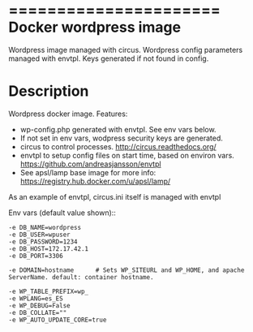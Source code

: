 ======================
Docker wordpress image 
======================

Wordpress image managed with circus. Wordpress config parameters managed with envtpl. 
Keys generated if not found in config.

Description
===========

Wordpress docker image. Features:

* wp-config.php generated with envtpl. See env vars below.
* If not set in env vars, wodpress security keys are generated.
* circus to control processes. http://circus.readthedocs.org/
* envtpl to setup config files on start time, based on environ vars. https://github.com/andreasjansson/envtpl
* See apsl/lamp base image for more info: https://registry.hub.docker.com/u/apsl/lamp/

As an example of envtpl, circus.ini itself is managed with envtpl

Env vars (default value shown)::

    -e DB_NAME=wordpress
    -e DB_USER=wpuser
    -e DB_PASSWORD=1234
    -e DB_HOST=172.17.42.1
    -e DB_PORT=3306

    -e DOMAIN=hostname      # Sets WP_SITEURL and WP_HOME, and apache ServerName. default: container hostname. 

    -e WP_TABLE_PREFIX=wp_
    -e WPLANG=es_ES
    -e WP_DEBUG=False
    -e DB_COLLATE=""
    -e WP_AUTO_UPDATE_CORE=true

